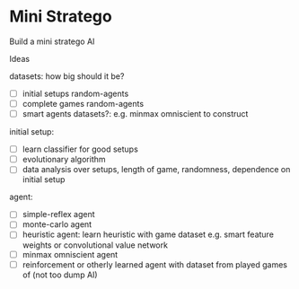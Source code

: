 # Mini Stratego
Build a mini stratego AI

Ideas

datasets: how big should it be?
- [ ] initial setups random-agents 
- [ ] complete games random-agents 
- [ ] smart agents datasets?: e.g. minmax omniscient to construct 

initial setup:
- [ ] learn classifier for good setups
- [ ] evolutionary algorithm 
- [ ] data analysis over setups, length of game, randomness, dependence on initial setup

agent:
- [ ] simple-reflex agent
- [ ] monte-carlo agent
- [ ] heuristic agent: learn heuristic with game dataset e.g. smart feature weights or convolutional value network
- [ ] minmax omniscient agent 
- [ ] reinforcement or otherly learned agent with dataset from played games of (not too dump AI)

